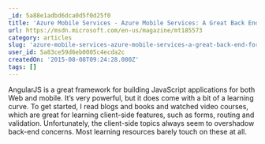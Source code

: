 ```yaml
---
_id: 5a88e1adbd6dca0d5f0d25f0
title: 'Azure Mobile Services - Azure Mobile Services: A Great Back End for AngularJS'
url: https://msdn.microsoft.com/en-us/magazine/mt185573
category: articles
slug: 'azure-mobile-services-azure-mobile-services-a-great-back-end-for-angularjs'
user_id: 5a83ce59d6eb0005c4ecda2c
createdOn: '2015-08-08T09:24:28.000Z'
tags: []
---
```


AngularJS is a great framework for building JavaScript applications for both Web and mobile. It’s very powerful, but it does come with a bit of a learning curve. To get started, I read blogs and books and watched video courses, which are great for learning client-side features, such as forms, routing and validation. Unfortu­nately, the client-side topics always seem to overshadow back-end concerns. Most learning resources barely touch on these at all.

